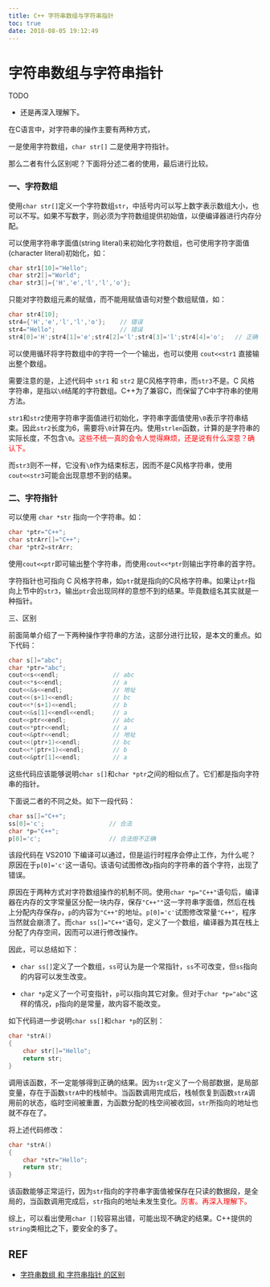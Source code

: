 ```yaml
---
title: C++ 字符串数组与字符串指针
toc: true
date: 2018-08-05 19:12:49
---
```

# 字符串数组与字符串指针


TODO

- 还是再深入理解下。


在C语言中，对字符串的操作主要有两种方式，

一是使用字符数组，`char str[]`
二是使用字符指针。

那么二者有什么区别呢？下面将分述二者的使用，最后进行比较。

### 一、字符数组

​使用`char str[]`定义一个字符数组`str`，中括号内可以写上数字表示数组大小，也可以不写。如果不写数字，则必须为字符数组提供初始值，以便编译器进行内存分配。

可以使用字符串字面值(string literal)来初始化字符数组，也可使用字符字面值(character literal)初始化，如：

```cpp
char str1[10]="Hello";
char str2[]="World";
char str3[]={'H','e','l','l','o'};
```


只能对字符数组元素的赋值，而不能用赋值语句对整个数组赋值，如：

```cpp
char str4[10];
str4={'H','e','l','l','o'};    // 错误
str4="Hello";                  // 错误
str4[0]='H';str4[1]='e';str4[2]='l';str4[3]='l';str4[4]='o';   // 正确
```


可以使用循环将字符数组中的字符一个一个输出，也可以使用 `cout<<str1` 直接输出整个数组。

需要注意的是，上述代码中 `str1` 和 `str2` 是C风格字符串，而`str3`不是。C 风格字符串，是指以`\0`结尾的字符数组。C++为了兼容C，而保留了C中字符串的使用方法。

`str1`和`str2`使用字符串字面值进行初始化，字符串字面值使用`\0`表示字符串结束。因此`str2`长度为6，需要将`\0`计算在内。使用`strlen`函数，计算的是字符串的实际长度，不包含`\0`。<span style="color:red;">这些不统一真的会令人觉得麻烦，还是说有什么深意？确认下。</span>

而`str3`则不一样，它没有`\0`作为结束标志，因而不是C风格字符串，使用`cout<<str3`可能会出现意想不到的结果。

### 二、字符指针

可以使用 `char *str` 指向一个字符串。如：

```cpp
char *ptr="C++";
char strArr[]="C++";
char *ptr2=strArr;
```


使用`cout<<ptr`即可输出整个字符串，而使用`cout<<*ptr`则输出字符串的首字符。

字符指针也可指向 C 风格字符串，如`ptr`就是指向的C风格字符串。如果让`ptr`指向上节中的`str3`，输出`ptr`会出现同样的意想不到的结果。毕竟数组名其实就是一种指针。

三、区别

前面简单介绍了一下两种操作字符串的方法，这部分进行比较，是本文的重点。如下代码：


```cpp
char s[]="abc";
char *ptr="abc";
cout<<s<<endl;               // abc
cout<<*s<<endl;              // a
cout<<&s<<endl;              // 地址
cout<<(s+1)<<endl;           // bc
cout<<*(s+1)<<endl;          // b
cout<<&s[1]<<endl<<endl;     // a
cout<<ptr<<endl;             // abc
cout<<*ptr<<endl;            // a
cout<<&ptr<<endl;            // 地址
cout<<(ptr+1)<<endl;         // bc
cout<<*(ptr+1)<<endl;        // b
cout<<&ptr[1]<<endl;         // a
```


这些代码应该能够说明`char s[]`和`char *ptr`之间的相似点了。它们都是指向字符串的指针。

下面说二者的不同之处。如下一段代码：

```cpp
char ss[]="C++";
ss[0]='c';                  // 合法
char *p="C++";
p[0]='c';                   // 合法但不正确
```

该段代码在 VS2010 下编译可以通过，但是运行时程序会停止工作，为什么呢？原因在于`p[0]='c'`这一语句。该语句试图修改`p`指向的字符串的首个字符，出现了错误。

原因在于两种方式对字符数组操作的机制不同。使用`char *p="C++"`语句后，编译器在内存的文字常量区分配一块内存，保存`"C++""`这一字符串字面值，然后在栈上分配内存保存`p`，`p`的内容为`"C++"`的地址。`p[0]='c'`试图修改常量`"C++"`，程序当然就会崩溃了。而`char ss[]="C++"`语句，定义了一个数组，编译器为其在栈上分配了内存空间，因而可以进行修改操作。

因此，可以总结如下：

- `char ss[]`定义了一个数组，`ss`可认为是一个常指针，`ss`不可改变，但`ss`指向的内容可以发生改变。

- `char *p`定义了一个可变指针，`p`可以指向其它对象。但对于`char *p="abc"`这样的情况，`p`指向的是常量，故内容不能改变。


如下代码进一步说明`char ss[]`和`char *p`的区别：


```cpp
char *strA()
{
    char str[]="Hello";
​    return str;
}
```


调用该函数，不一定能够得到正确的结果。因为`str`定义了一个局部数据，是局部变量，存在于函数`strA`中的栈帧中。当函数调用完成后，栈帧恢复到函数`strA`调用前的状态，临时空间被重置，为函数分配的栈空间被收回，`str`所指向的地址也就不存在了。

将上述代码修改：

```cpp
char *strA()
{
​    char *str="Hello";
​    return str;
}
```


该函数能够正常运行，因为`str`指向的字符串字面值被保存在只读的数据段，是全局的，当函数调用完成后，`str`指向的地址未发生变化。<span style="color:red;">厉害。再深入理解下。</span>

综上，可以看出使用`char []`较容易出错，可能出现不确定的结果。C++提供的`string`类相比之下，要安全的多了。



## REF

- [字符串数组 和 字符串指针 的区别](https://blog.csdn.net/qq_35212671/article/details/53440439)
